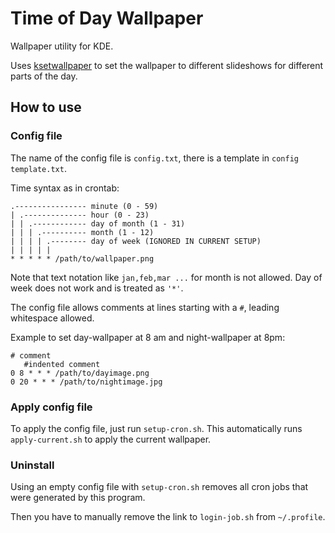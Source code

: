 # Time of Day Wallpaper

Wallpaper utility for KDE.

Uses [ksetwallpaper](https://github.com/pashazz/ksetwallpaper) to set the wallpaper to different slideshows for different parts of the day.

## How to use

### Config file

The name of the config file is `config.txt`, there is a template in `config template.txt`.

Time syntax as in crontab:

```plain
.---------------- minute (0 - 59)
| .-------------- hour (0 - 23)
| | .------------ day of month (1 - 31)
| | | .---------- month (1 - 12)
| | | | .-------- day of week (IGNORED IN CURRENT SETUP)
| | | | |
* * * * * /path/to/wallpaper.png
```

Note that text notation like `jan,feb,mar ...` for month is not allowed. Day of week does not work and is treated as `'*'`.

The config file allows comments at lines starting with a `#`, leading whitespace allowed.

Example to set day-wallpaper at 8 am and night-wallpaper at 8pm:

```plain
# comment
   #indented comment
0 8 * * * /path/to/dayimage.png
0 20 * * * /path/to/nightimage.jpg
```

### Apply config file

To apply the config file, just run `setup-cron.sh`. This automatically runs `apply-current.sh` to apply the current wallpaper.

### Uninstall

Using an empty config file with `setup-cron.sh` removes all cron jobs that were generated by this program.

Then you have to manually remove the link to `login-job.sh` from `~/.profile`.
